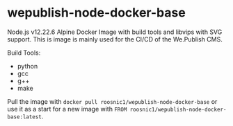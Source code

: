 # wepublish-node-docker-base

Node.js v12.22.6 Alpine Docker Image with build tools and libvips with SVG support. This is image is mainly used for the CI/CD of the We.Publish CMS.

Build Tools:
* python
* gcc
* g++ 
* make

Pull the image with `docker pull roosnic1/wepublish-node-docker-base` or use it as a start for a new image with `FROM roosnic1/wepublish-node-docker-base:latest`.
